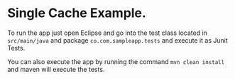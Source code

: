 # Single Cache Example.

To run the app just open Eclipse and go into the test class located in `src/main/java` and package `co.com.sampleapp.tests` and execute it as Junit Tests. 

You can also execute the app by running the command `mvn clean install` and maven will execute the tests.
